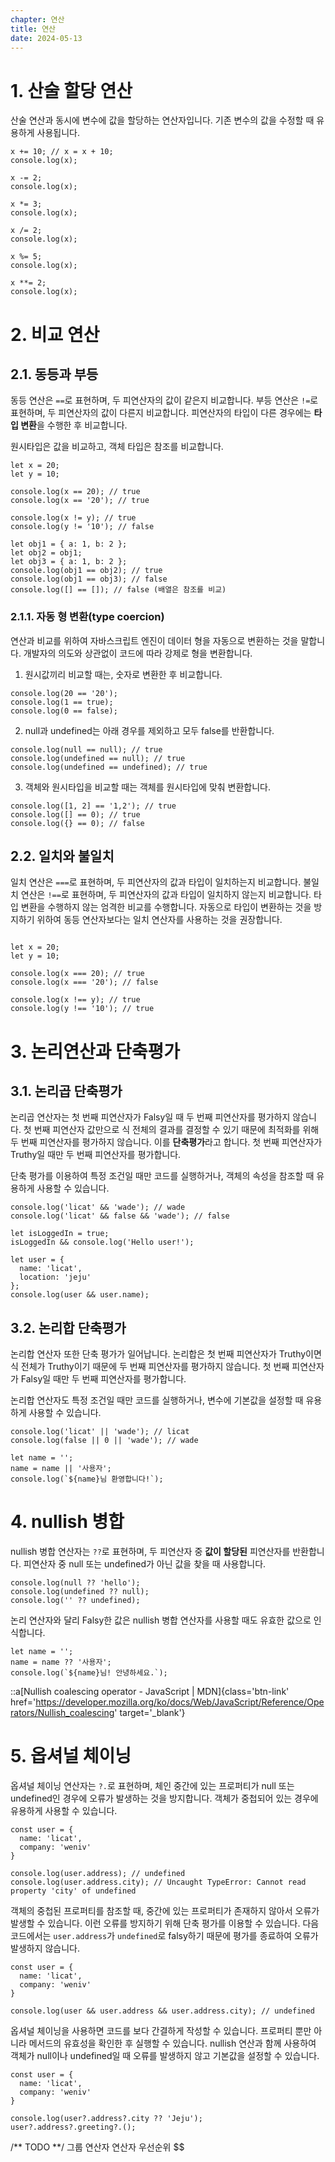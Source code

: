 ```yaml
---
chapter: 연산
title: 연산
date: 2024-05-13
---
```


# 1. 산술 할당 연산

산술 연산과 동시에 변수에 값을 할당하는 연산자입니다. 기존 변수의 값을 수정할 때 유용하게 사용됩니다.

```javascript-exec
x += 10; // x = x + 10;
console.log(x);

x -= 2;
console.log(x);

x *= 3;
console.log(x);

x /= 2;
console.log(x);

x %= 5;
console.log(x);

x **= 2;
console.log(x);
```

# 2. 비교 연산

## 2.1. 동등과 부등

동등 연산은 `==`로 표현하며, 두 피연산자의 값이 같은지 비교합니다. 부등 연산은 `!=`로 표현하며, 두 피연산자의 값이 다른지 비교합니다. 피연산자의 타입이 다른 경우에는 **타입 변환**을 수행한 후 비교합니다.

원시타입은 값을 비교하고, 객체 타입은 참조를 비교합니다.

```javascript-exec
let x = 20;
let y = 10;

console.log(x == 20); // true
console.log(x == '20'); // true

console.log(x != y); // true
console.log(y != '10'); // false

let obj1 = { a: 1, b: 2 };
let obj2 = obj1;
let obj3 = { a: 1, b: 2 };
console.log(obj1 == obj2); // true
console.log(obj1 == obj3); // false
console.log([] == []); // false (배열은 참조를 비교)
```

### 2.1.1. 자동 형 변환(type coercion)

연산과 비교를 위하여 자바스크립트 엔진이 데이터 형을 자동으로 변환하는 것을 말합니다. 개발자의 의도와 상관없이 코드에 따라 강제로 형을 변환합니다.

1. 원시값끼리 비교할 때는, 숫자로 변환한 후 비교합니다.

```javascript-exec
console.log(20 == '20');
console.log(1 == true);
console.log(0 == false);
```

2. null과 undefined는 아래 경우를 제외하고 모두 false를 반환합니다.

```javascript-exec
console.log(null == null); // true
console.log(undefined == null); // true
console.log(undefined == undefined); // true
```

3. 객체와 원시타입을 비교할 때는 객체를 원시타입에 맞춰 변환합니다.

```javascript-exec
console.log([1, 2] == '1,2'); // true
console.log([] == 0); // true
console.log({} == 0); // false
```

## 2.2. 일치와 불일치

일치 연산은 `===`로 표현하며, 두 피연산자의 값과 타입이 일치하는지 비교합니다. 불일치 연산은 `!==`로 표현하며, 두 피연산자의 값과 타입이 일치하지 않는지 비교합니다. 타입 변환을 수행하지 않는 엄격한 비교를 수행합니다. 자동으로 타입이 변환하는 것을 방지하기 위하여 동등 연산자보다는 일치 연산자를 사용하는 것을 권장합니다.

```javascript-exec

let x = 20;
let y = 10;

console.log(x === 20); // true
console.log(x === '20'); // false

console.log(x !== y); // true
console.log(y !== '10'); // true
```

# 3. 논리연산과 단축평가

## 3.1. 논리곱 단축평가

논리곱 연산자는 첫 번째 피연산자가 Falsy일 때 두 번째 피연산자를 평가하지 않습니다. 첫 번째 피연산자 값만으로 식 전체의 결과를 결정할 수 있기 때문에 최적화를 위해 두 번째 피연산자를 평가하지 않습니다. 이를 **단축평가**라고 합니다. 첫 번째 피연산자가 Truthy일 때만 두 번째 피연산자를 평가합니다.

단축 평가를 이용하여 특정 조건일 때만 코드를 실행하거나, 객체의 속성을 참조할 때 유용하게 사용할 수 있습니다.

```javascript-exec
console.log('licat' && 'wade'); // wade
console.log('licat' && false && 'wade'); // false

let isLoggedIn = true;
isLoggedIn && console.log('Hello user!');

let user = {
  name: 'licat',
  location: 'jeju'
};
console.log(user && user.name);
```

## 3.2. 논리합 단축평가

논리합 연산자 또한 단축 평가가 일어납니다. 논리합은 첫 번째 피연산자가 Truthy이면 식 전체가 Truthy이기 때문에 두 번째 피연산자를 평가하지 않습니다. 첫 번째 피연산자가 Falsy일 때만 두 번째 피연산자를 평가합니다.

논리합 연산자도 특정 조건일 때만 코드를 실행하거나, 변수에 기본값을 설정할 때 유용하게 사용할 수 있습니다.

```javascript-exec
console.log('licat' || 'wade'); // licat
console.log(false || 0 || 'wade'); // wade

let name = '';
name = name || '사용자';
console.log(`${name}님 환영합니다!`);
```

# 4. nullish 병합

nullish 병합 연산자는 `??`로 표현하며, 두 피연산자 중 **값이 할당된** 피연산자를 반환합니다. 피연산자 중 null 또는 undefined가 아닌 값을 찾을 때 사용합니다.

```javascript-exec
console.log(null ?? 'hello');
console.log(undefined ?? null);
console.log('' ?? undefined);
```

논리 연산자와 달리 Falsy한 값은 nullish 병합 연산자를 사용할 때도 유효한 값으로 인식합니다.

```javascript-exec
let name = '';
name = name ?? '사용자';
console.log(`${name}님! 안녕하세요.`);
```

::a[Nullish coalescing operator - JavaScript | MDN]{class='btn-link' href='https://developer.mozilla.org/ko/docs/Web/JavaScript/Reference/Operators/Nullish_coalescing' target='\_blank'}

# 5. 옵셔널 체이닝

옵셔널 체이닝 연산자는 `?.`로 표현하며, 체인 중간에 있는 프로퍼티가 null 또는 undefined인 경우에 오류가 발생하는 것을 방지합니다. 객체가 중첩되어 있는 경우에 유용하게 사용할 수 있습니다.

```javascript-exec
const user = {
  name: 'licat',
  company: 'weniv'
}

console.log(user.address); // undefined
console.log(user.address.city); // Uncaught TypeError: Cannot read property 'city' of undefined
```

객체의 중첩된 프로퍼티를 참조할 때, 중간에 있는 프로퍼티가 존재하지 않아서 오류가 발생할 수 있습니다. 이런 오류를 방지하기 위해 단축 평가를 이용할 수 있습니다. 다음 코드에서는 `user.address`가 `undefined`로 falsy하기 때문에 평가를 종료하여 오류가 발생하지 않습니다.

```javascript-exec
const user = {
  name: 'licat',
  company: 'weniv'
}

console.log(user && user.address && user.address.city); // undefined
```

옵셔널 체이닝을 사용하면 코드를 보다 간결하게 작성할 수 있습니다. 프로퍼티 뿐만 아니라 메서드의 유효성을 확인한 후 실행할 수 있습니다. nullish 연산과 함께 사용하여 객체가 null이나 undefined일 때 오류를 발생하지 않고 기본값을 설정할 수 있습니다.

```javascript-exec
const user = {
  name: 'licat',
  company: 'weniv'
}

console.log(user?.address?.city ?? 'Jeju');
user?.address?.greeting?.();
```

/** TODO **/
그룹 연산자
연산자 우선순위
$$
